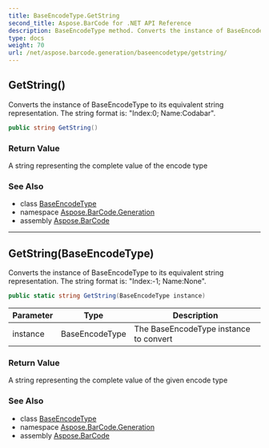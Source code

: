 ```yaml
---
title: BaseEncodeType.GetString
second_title: Aspose.BarCode for .NET API Reference
description: BaseEncodeType method. Converts the instance of BaseEncodeType to its equivalent string representation. The string format is Index0 NameCodabar
type: docs
weight: 70
url: /net/aspose.barcode.generation/baseencodetype/getstring/
---
```

## GetString()

Converts the instance of BaseEncodeType to its equivalent string representation. The string format is: "Index:0; Name:Codabar".

```csharp
public string GetString()
```

### Return Value

A string representing the complete value of the encode type

### See Also

* class [BaseEncodeType](../)
* namespace [Aspose.BarCode.Generation](../../baseencodetype/)
* assembly [Aspose.BarCode](../../../)

---

## GetString(BaseEncodeType)

Converts the instance of BaseEncodeType to its equivalent string representation. The string format is: "Index:-1; Name:None".

```csharp
public static string GetString(BaseEncodeType instance)
```

| Parameter | Type | Description |
| --- | --- | --- |
| instance | BaseEncodeType | The BaseEncodeType instance to convert |

### Return Value

A string representing the complete value of the given encode type

### See Also

* class [BaseEncodeType](../)
* namespace [Aspose.BarCode.Generation](../../baseencodetype/)
* assembly [Aspose.BarCode](../../../)


